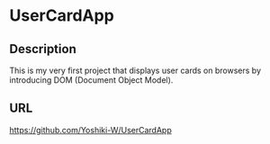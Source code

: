 # UserCardApp
## Description
This is my very first project that displays user cards on browsers by introducing DOM (Document Object Model).

## URL
https://github.com/Yoshiki-W/UserCardApp
